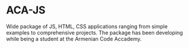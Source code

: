 # ACA-JS
Wide package of JS, HTML, CSS applications ranging from simple examples to comprehensive projects. The package has been developing while being a student at the Armenian Code Accademy.
